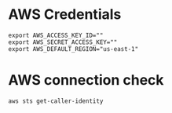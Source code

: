 # AWS Credentials 

```
export AWS_ACCESS_KEY_ID=""
export AWS_SECRET_ACCESS_KEY=""
export AWS_DEFAULT_REGION="us-east-1"
```


# AWS connection check 
```
aws sts get-caller-identity
```
